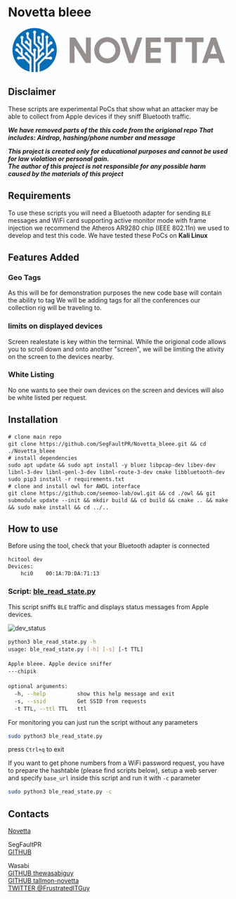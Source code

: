 # Novetta bleee

<p align="center">
  <img src="https://github.com/SegFaultPR/Novetta_bleee/blob/master/img/novetta-logo.png"  height="100">
</p>

## Disclaimer
These scripts are experimental PoCs that show what an attacker may be able to collect from Apple devices if they sniff Bluetooth traffic.

***We have removed parts of the this code from the origional repo***
***That includes: Airdrop, hashing/phone number and message***  

***This project is created only for educational purposes and cannot be used for law violation or personal gain.<br/>The author of this project is not responsible for any possible harm caused by the materials of this project***


## Requirements
To use these scripts you will need a Bluetooth adapter for sending `BLE` messages and WiFi card supporting active monitor mode with frame injection we recommend the Atheros AR9280 chip (IEEE 802.11n) we used to develop and test this code.
We have tested these PoCs on **Kali Linux**

## Features Added

### Geo Tags
  As this will be for demonstration purposes the new code base will contain the ability to tag 
  We will be adding tags for all the conferences our collection rig will be traveling to.

### limits on displayed devices
  Screen realestate is key within the terminal.  While the origional code allows you to scroll down and onto another "screen", we will be limiting the ativity on the screen to the devices nearby.

### White Listing
  No one wants to see their own devices on the screen and devices will also be white listed per request.


## Installation

```
# clone main repo
git clone https://github.com/SegFaultPR/Novetta_bleee.git && cd ./Novetta_bleee
# install dependencies
sudo apt update && sudo apt install -y bluez libpcap-dev libev-dev libnl-3-dev libnl-genl-3-dev libnl-route-3-dev cmake libbluetooth-dev
sudo pip3 install -r requirements.txt
# clone and install owl for AWDL interface
git clone https://github.com/seemoo-lab/owl.git && cd ./owl && git submodule update --init && mkdir build && cd build && cmake .. && make && sudo make install && cd ../..
```

## How to use

Before using the tool, check that your Bluetooth adapter is connected

```
hcitool dev
Devices:
    hci0    00:1A:7D:DA:71:13
```


### Script: [ble_read_state.py](https://github.com/SegFaultPR/Novetta_bleee.git/blob/master/ble_read_state.py)

This script sniffs `BLE` traffic and displays status messages from Apple devices.

![dev_status](img/dev_status.png)

```bash
python3 ble_read_state.py -h
usage: ble_read_state.py [-h] [-s] [-t TTL]

Apple bleee. Apple device sniffer
---chipik

optional arguments:
  -h, --help          show this help message and exit
  -s, --ssid          Get SSID from requests
  -t TTL, --ttl TTL   ttl
```

For monitoring you can just run the script without any parameters

```bash
sudo python3 ble_read_state.py
```

press `Ctrl+q` to exit

If you want to get phone numbers from a WiFi password request, you have to prepare the hashtable (please find scripts below), setup a web server and specify `base_url` inside this script and run it with  `-c` parameter

```bash
sudo python3 ble_read_state.py -с
```


## Contacts
[Novetta](https://Novetta.com)


SegFaultPR<br>
[GITHUB](https://github.com/SegFaultPR/)<br>

Wasabi<br>
[GITHUB thewasabiguy](https://github.com/thewasabiguy)<br>
[GITHUB tallmon-novetta](https://github.com/tallmon-novetta)<br>
[TWITTER @FrustratedITGuy](https://twitter.com/FrustratedITGuy)

